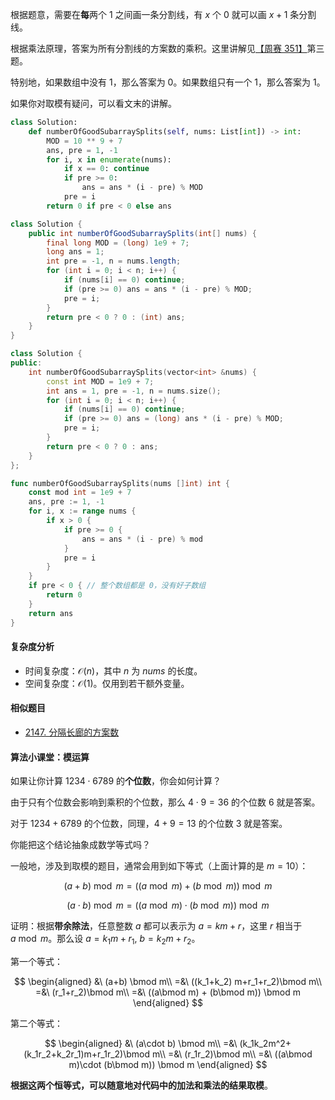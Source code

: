 根据题意，需要在**每**两个 $1$ 之间画一条分割线，有 $x$ 个 $0$ 就可以画 $x+1$ 条分割线。

根据乘法原理，答案为所有分割线的方案数的乘积。这里讲解见[【周赛 351】](https://www.bilibili.com/video/BV1du41187ZN/)第三题。

特别地，如果数组中没有 $1$，那么答案为 $0$。如果数组只有一个 $1$，那么答案为 $1$。

如果你对取模有疑问，可以看文末的讲解。

```py [sol-Python3]
class Solution:
    def numberOfGoodSubarraySplits(self, nums: List[int]) -> int:
        MOD = 10 ** 9 + 7
        ans, pre = 1, -1
        for i, x in enumerate(nums):
            if x == 0: continue
            if pre >= 0:
                ans = ans * (i - pre) % MOD
            pre = i
        return 0 if pre < 0 else ans
```

```java [sol-Java]
class Solution {
    public int numberOfGoodSubarraySplits(int[] nums) {
        final long MOD = (long) 1e9 + 7;
        long ans = 1;
        int pre = -1, n = nums.length;
        for (int i = 0; i < n; i++) {
            if (nums[i] == 0) continue;
            if (pre >= 0) ans = ans * (i - pre) % MOD;
            pre = i;
        }
        return pre < 0 ? 0 : (int) ans;
    }
}
```

```cpp [sol-C++]
class Solution {
public:
    int numberOfGoodSubarraySplits(vector<int> &nums) {
        const int MOD = 1e9 + 7;
        int ans = 1, pre = -1, n = nums.size();
        for (int i = 0; i < n; i++) {
            if (nums[i] == 0) continue;
            if (pre >= 0) ans = (long) ans * (i - pre) % MOD;
            pre = i;
        }
        return pre < 0 ? 0 : ans;
    }
};
```

```go [sol-Go]
func numberOfGoodSubarraySplits(nums []int) int {
	const mod int = 1e9 + 7
	ans, pre := 1, -1
	for i, x := range nums {
		if x > 0 {
			if pre >= 0 {
				ans = ans * (i - pre) % mod
			}
			pre = i
		}
	}
	if pre < 0 { // 整个数组都是 0，没有好子数组
		return 0
	}
	return ans
}
```

#### 复杂度分析

- 时间复杂度：$\mathcal{O}(n)$，其中 $n$ 为 $\textit{nums}$ 的长度。
- 空间复杂度：$\mathcal{O}(1)$。仅用到若干额外变量。

#### 相似题目

- [2147. 分隔长廊的方案数](https://leetcode.cn/problems/number-of-ways-to-divide-a-long-corridor/)

#### 算法小课堂：模运算

如果让你计算 $1234\cdot 6789$ 的**个位数**，你会如何计算？

由于只有个位数会影响到乘积的个位数，那么 $4\cdot 9=36$ 的个位数 $6$ 就是答案。

对于 $1234+6789$ 的个位数，同理，$4+9=13$ 的个位数 $3$ 就是答案。

你能把这个结论抽象成数学等式吗？

一般地，涉及到取模的题目，通常会用到如下等式（上面计算的是 $m=10$）：

$$
(a+b)\bmod m = ((a\bmod m) + (b\bmod m)) \bmod m
$$

$$
(a\cdot b) \bmod m=((a\bmod m)\cdot  (b\bmod m)) \bmod m
$$

证明：根据**带余除法**，任意整数 $a$ 都可以表示为 $a=km+r$，这里 $r$ 相当于 $a\bmod m$。那么设 $a=k_1m+r_1,\ b=k_2m+r_2$。

第一个等式：

$$
\begin{aligned}
&\ (a+b) \bmod m\\
=&\ ((k_1+k_2) m+r_1+r_2)\bmod m\\
=&\ (r_1+r_2)\bmod m\\
=&\ ((a\bmod m) + (b\bmod m)) \bmod m
\end{aligned}
$$

第二个等式：

$$
\begin{aligned}
&\ (a\cdot b) \bmod m\\
=&\ (k_1k_2m^2+(k_1r_2+k_2r_1)m+r_1r_2)\bmod m\\
=&\ (r_1r_2)\bmod m\\
=&\ ((a\bmod m)\cdot  (b\bmod m)) \bmod m
\end{aligned}
$$

**根据这两个恒等式，可以随意地对代码中的加法和乘法的结果取模**。

